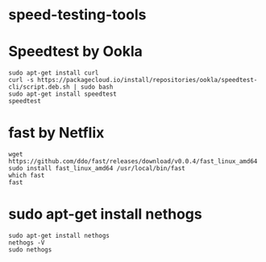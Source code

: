 # speed-testing-tools

# Speedtest by Ookla
```
sudo apt-get install curl
curl -s https://packagecloud.io/install/repositories/ookla/speedtest-cli/script.deb.sh | sudo bash
sudo apt-get install speedtest
speedtest
```
# fast by Netflix
```
wget https://github.com/ddo/fast/releases/download/v0.0.4/fast_linux_amd64
sudo install fast_linux_amd64 /usr/local/bin/fast
which fast
fast
```

# sudo apt-get install nethogs
```
sudo apt-get install nethogs
nethogs -V
sudo nethogs
```
